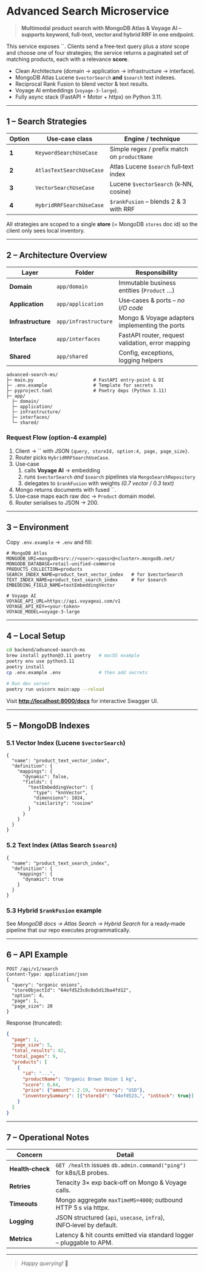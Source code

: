 # Advanced Search Microservice

> **Multimodal product search with MongoDB Atlas & Voyage AI – supports keyword, full‑text, vector and hybrid RRF in one endpoint.**

This service exposes ``. Clients send a free‑text query plus a *store* scope and choose one of four strategies; the service returns a paginated set of matching products, each with a relevance **score**.

- Clean Architecture (domain → application → infrastructure → interface).
- MongoDB Atlas Lucene `$vectorSearch` **and** `$search` text indexes.
- Reciprocal Rank Fusion to blend vector & text results.
- Voyage AI embeddings (`voyage‑3‑large`).
- Fully async stack (FastAPI + Motor + httpx) on Python 3.11.

---

## 1 – Search Strategies

| Option | Use‑case class           | Engine / technique                           |
| ------ | ------------------------ | -------------------------------------------- |
| **1**  | `KeywordSearchUseCase`   | Simple regex / prefix match on `productName` |
| **2**  | `AtlasTextSearchUseCase` | Atlas Lucene `$search` full‑text index       |
| **3**  | `VectorSearchUseCase`    | Lucene `$vectorSearch` (k‑NN, cosine)        |
| **4**  | `HybridRRFSearchUseCase` | `$rankFusion` – blends 2 & 3 with RRF        |

All strategies are scoped to a single **store** (= MongoDB `stores` doc id) so the client only sees local inventory.

---

## 2 – Architecture Overview

| Layer              | Folder               | Responsibility                                      |
| ------------------ | -------------------- | --------------------------------------------------- |
| **Domain**         | `app/domain`         | Immutable business entities (`Product` …)           |
| **Application**    | `app/application`    | Use‑cases & ports – *no I/O code*                   |
| **Infrastructure** | `app/infrastructure` | Mongo & Voyage adapters implementing the ports      |
| **Interface**      | `app/interfaces`     | FastAPI router, request validation, error mapping   |
| **Shared**         | `app/shared`         | Config, exceptions, logging helpers                 |

```text
advanced-search-ms/
├─ main.py                      # FastAPI entry‑point & DI
├─ .env.example                 # Template for secrets
├─ pyproject.toml               # Poetry deps (Python 3.11)
├─ app/
  ├─ domain/
  ├─ application/
  ├─ infrastructure/
  ├─ interfaces/
  └─ shared/

```

### Request Flow (option‑4 example)

1. Client → `` with JSON `{query, storeId, option:4, page, page_size}`.
2. Router picks `HybridRRFSearchUseCase`.
3. Use‑case
   1. calls **Voyage AI** → embedding
   2. runs `$vectorSearch` *and* `$search` pipelines via `MongoSearchRepository`
   3. delegates to `$rankFusion` with weights *(0.7 vector / 0.3 text)*
4. Mongo returns documents with fused ``.
5. Use‑case maps each raw doc → `Product` domain model.
6. Router serialises to JSON → 200.

---

## 3 – Environment

Copy `.env.example` → `.env` and fill:

```dotenv
# MongoDB Atlas
MONGODB_URI=mongodb+srv://<user>:<pass>@<cluster>.mongodb.net/
MONGODB_DATABASE=retail-unified-commerce
PRODUCTS_COLLECTION=products
SEARCH_INDEX_NAME=product_text_vector_index   # for $vectorSearch
TEXT_INDEX_NAME=product_text_search_index     # for $search
EMBEDDING_FIELD_NAME=textEmbeddingVector

# Voyage AI
VOYAGE_API_URL=https://api.voyageai.com/v1
VOYAGE_API_KEY=<your-token>
VOYAGE_MODEL=voyage-3-large
```

---

## 4 – Local Setup

```bash
cd backend/advanced-search-ms
brew install python@3.11 poetry   # macOS example
poetry env use python3.11
poetry install
cp .env.example .env              # then add secrets

# Run dev server
poetry run uvicorn main:app --reload
```

Visit [**http://localhost:8000/docs**](http://localhost:8000/docs) for interactive Swagger UI.

---

## 5 – MongoDB Indexes

### 5.1 Vector Index (Lucene `$vectorSearch`)

```jsonc
{
  "name": "product_text_vector_index",
  "definition": {
    "mappings": {
      "dynamic": false,
      "fields": {
        "textEmbeddingVector": {
          "type": "knnVector",
          "dimensions": 1024,
          "similarity": "cosine"
        }
      }
    }
  }
}
```

### 5.2 Text Index (Atlas Search `$search`)

```jsonc
{
  "name": "product_text_search_index",
  "definition": {
    "mappings": {
      "dynamic": true
    }
  }
}
```

### 5.3 Hybrid `$rankFusion` example

See *MongoDB docs → Atlas Search → Hybrid Search* for a ready‑made pipeline that our repo executes programmatically.

---

## 6 – API Example

```http
POST /api/v1/search
Content-Type: application/json
{
  "query": "organic onions",
  "storeObjectId": "64efd523c8c0a5d13ba4fd12",
  "option": 4,
  "page": 1,
  "page_size": 20
}
```

Response (truncated):

```json
{
  "page": 1,
  "page_size": 5,
  "total_results": 42,
  "total_pages": 9,
  "products": [
    {
      "id": "...",
      "productName": "Organic Brown Onion 1 kg",
      "score": 0.84,
      "price": {"amount": 2.19, "currency": "USD"},
      "inventorySummary": [{"storeId": "64efd523…", "inStock": true}]
    }
  ]
}
```

---

## 7 – Operational Notes

| Concern          | Detail                                                               |
| ---------------- | -------------------------------------------------------------------- |
| **Health‑check** | `GET /health` issues `db.admin.command("ping")` for k8s/LB probes.   |
| **Retries**      | Tenacity 3× exp back‑off on Mongo & Voyage calls.                    |
| **Timeouts**     | Mongo aggregate `maxTimeMS=4000`; outbound HTTP 5 s via httpx.       |
| **Logging**      | JSON structured (`api`, `usecase`, `infra`), INFO‑level by default.  |
| **Metrics**      | Latency & hit counts emitted via standard logger – pluggable to APM. |

---

> *Happy querying!* 🎉

